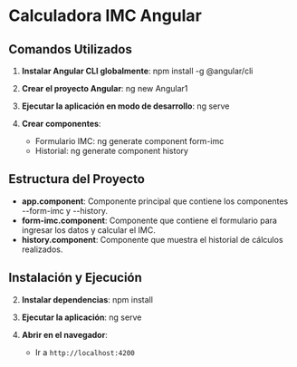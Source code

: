 # Calculadora IMC Angular

## Comandos Utilizados

1. **Instalar Angular CLI globalmente**:
    npm install -g @angular/cli

2. **Crear el proyecto Angular**:
    ng new Angular1

3. **Ejecutar la aplicación en modo de desarrollo**:
    ng serve

4. **Crear componentes**:
    - Formulario IMC:
      ng generate component form-imc
    - Historial:
      ng generate component history

## Estructura del Proyecto

- **app.component**: Componente principal que contiene los componentes --form-imc y --history.
- **form-imc.component**: Componente que contiene el formulario para ingresar los datos y calcular el IMC.
- **history.component**: Componente que muestra el historial de cálculos realizados.

## Instalación y Ejecución

2. **Instalar dependencias**:
    npm install

3. **Ejecutar la aplicación**:
    ng serve

4. **Abrir en el navegador**:
    - Ir a `http://localhost:4200`

